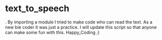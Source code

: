 # text_to_speech
.
By importing a module I tried to make code who can read the text. As a new bie coder it was just a practice. I will update this script so that anyone can make some fun with this. Happy_Coding ;) 
